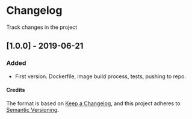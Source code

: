 # Changelog
Track changes in the project

## [1.0.0] - 2019-06-21
### Added
- First version. Dockerfile, image build process, tests, pushing to repo.








#### Credits

The format is based on [Keep a Changelog](https://keepachangelog.com/en/1.0.0/),
and this project adheres to [Semantic Versioning](https://semver.org/spec/v2.0.0.html).
